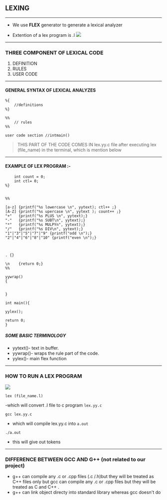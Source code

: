 ## LEXING 
---
- We use **FLEX** generator to generate a lexical analyzer 

- Extention of a lex program is .l
![](https://image.slidesharecdn.com/lexicalanalysis-160516142825/85/lexical-analysis-compiler-design-8-320.jpg?cb=1463408991)
 ___

### THREE COMPONENT OF LEXICAL CODE 

1) DEFINITION 
2) RULES
3) USER CODE 
___

#### GENERAL SYNTAX OF LEXICAL ANALYZES 

```
%{
    //definitions
%}
   
%%
    // rules
%%

user code section //intmain()
```
>THIS PART OF THE CODE COMES IN lex.yy.c file after executing lex (file_name) in the terminal, which is mention below





___
#### EXAMPLE OF LEX PROGRAM :-
```
    int count = 0;
    int ctl= 0;
%}


%%

[a-z] {printf("%s lowercase \n", yytext); ctl++ ;}
[A-Z] {printf("%s upercase \n", yytext ); count++ ;}
"+"   {printf("%s PLUS \n", yytext);}
"-"   {printf("%s SUBT\n", yytext);}
"*"   {printf("%s MULPYn", yytext);}
"/"   {printf("%s DIV\n", yytext);}
"1"|"3"|"5"|"7"|"9" {printf("odd \n");}
"2"|"4"|"6"|"8"|"10" {printf("even \n");}



. {}

\n    {return 0;}
%%

yywrap()
{


}

int main(){
    
yylex();

return 0;
}
```

##### SOME BASIC TERMINOLOGY 
- yytext()- text in buffer.
- yywrap()- wraps the rule part of the code.
- yylex()- main flex function 
___

### HOW TO RUN A LEX PROGRAM 
![](https://ecomputernotes.com/images/Creating-lexical-analyzer.jpg)

``` 
lex (file_name.l) 
 ```
-which will convert .l file to c program `lex.yy.c `

```
gcc lex.yy.c
```
- which will compile lex.yy.c into ` a.out ` 
```
./a.out
```
- this will give out tokens 

___

### DIFFERENCE BETWEEN GCC AND G++ (not related to our project)

- g++ can compile any .c or .cpp files (.c /.h)but they will be treated as C++ files only but gcc can compile any .c or .cpp files but they will be treated as C and C++ . 
- g++ can link object directy into standard library whereas gcc doesn't do 
